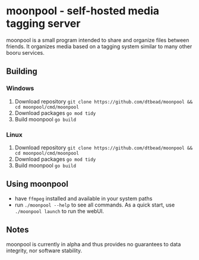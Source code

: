 # moonpool - self-hosted media tagging server
moonpool is a small program intended to share and organize files between friends. It organizes media based on a tagging system similar to many other booru services.

## Building
### Windows
 1. Download repository
`git clone https://github.com/dtbead/moonpool && cd moonpool/cmd/moonpool`
 2. Download packages
 `go mod tidy`
 3. Build moonpool
 `go build`

### Linux
1. Download repository
`git clone https://github.com/dtbead/moonpool && cd moonpool/cmd/moonpool`
2. Download packages
`go mod tidy`
3. Build moonpool
`go build`

## Using moonpool
- have `ffmpeg` installed and available in your system paths
- run `./moonpool --help` to see all commands. As a quick start, use `./moonpool launch` to run the webUI.

## Notes
moonpool is currently in alpha and thus provides no guarantees to data integrity, nor software stability.